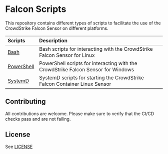 # Falcon Scripts

This repository contains different types of scripts to facilitate the use of the CrowdStrike Falcon Sensor on different platforms.

| Scripts | Description |
|:-|:-|
| [Bash](bash) | Bash scripts for interacting with the CrowdStrike Falcon Sensor for Linux |
| [PowerShell](powershell) | PowerShell scripts for interacting with the CrowdStrike Falcon Sensor for Windows |
| [SystemD](systemd) | SystemD scripts for starting the CrowdStrike Falcon Container Linux Sensor |

## Contributing

All contributions are welcome. Please make sure to verify that the CI/CD checks pass and are not failing.

## License

See [LICENSE](LICENSE)
